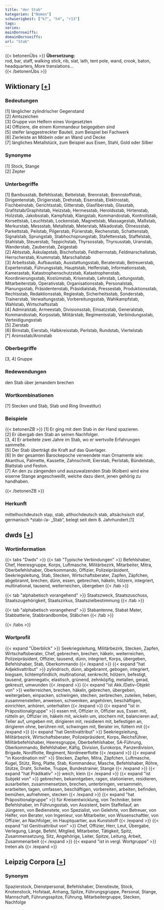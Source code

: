 ```yaml
---
title: "der Stab"
kategorien: ["Nomen"]
schwierigkeit: ["k7", "h4", "r13"]
tags:
series:
mainDornseiffs:
domainDornseiffs:
url: "Stab"
---
```


{{< betonenÜbs >}}
**Übersetzung:**  
rod, bar, staff, walking stick, rib, slat, lath, tent pole, wand, crook, baton, headquarters, More translations...  
{{< /betonenÜbs >}}

## Wiktionary [[+](https://de.wiktionary.org/wiki/Stab)]

### Bedeutungen
[1] länglicher zylindrischer Gegenstand  
[2] Amtszeichen  
[3] Gruppe von Helfern eines Vorgesetzten  
[4] Offiziere, die einem Kommandeur beigegeben sind  
[5] steifer langgestreckter Bauteil, zum Beispiel bei Fachwerk  
[6] Zierleiste an Möbeln oder an Wand und Decke  
[7] längliches Metallstück, zum Beispiel aus Eisen, Stahl, Gold oder Silber  

### Synonyme
[1] Stock, Stange  
[2] Zepter  

### Unterbegriffe
[1] Bambusstab, Befehlsstab, Bettelstab, Brennstab, Brennstoffstab, Dirigentenstab, Dirigierstab, Drehstab, Eisenstab, Elektrostab, Fischbeinstab, Gerichtsstab, Gitterstab, Glasfiberstab, Glasstab, Grafitstab/Graphitstab, Heizstab, Hermesstab, Heroldsstab, Hirtenstab, Holzstab, Jakobsstab, Kampfstab, Klangstab, Kommandostab, Kontrollstab, Korsettstab, Leuchtstab, Lockenstab, Magnetstab, Massagestab, Maßstab, Merkurstab, Messstab, Metallstab, Meterstab, Mikadostab, Ölmessstab, Parkettstab, Peilstab, Pilgerstab, Pürierstab, Rechenstab, Schattenstab, Signalstab, Sprungstab, Stabhochsprungstab, Stafettenstab, Staffelstab, Stahlstab, Steuerstab, Teppichstab, Thyrsosstab, Thyrsusstab, Uranstab, Wanderstab, Zauberstab, Zeigestab  
[2] Abtsstab, Äskulapstab, Bischofsstab, Feldherrnstab, Feldmarschallstab, Herrscherstab, Krummstab, Marschallstab  
[3] Arbeitsstab, Aufbaustab, Ausstattungsstab, Beraterstab, Betreuerstab, Expertenstab, Führungsstab, Hauptstab, Helferstab, Informationsstab, Kamerastab, Katastrophenschutzstab, Katastrophenstab, Koordinierungsstab, Kostümstab, Krisenstab, Lehrstab, Leitungsstab, Mitarbeiterstab, Operativstab, Organisationsstab, Personalstab, Planungsstab, Präsidentenstab, Präsidialstab, Pressestab, Produktionsstab, Rechtsstab, Redaktionsstab, Regiestab, Sicherheitsstab, Sonderstab, Trainerstab, Verwaltungsstab, Vorbereitungsstab, Wahlkampfstab, Wahlstab, Wirtschaftsstab  
[4] Admiralstab, Armeestab, Divisionsstab, Einsatzstab, Generalstab, Kommandostab, Korpsstab, Militärstab, Regimentsstab, Verbindungsstab, Verteidigungsstab  
[5] Zierstab  
[6] Birnstab, Eierstab, Halbkreisstab, Perlstab, Rundstab, Viertelstab  
[*] Aronsstab/Aronstab  

### Oberbegriffe
[3, 4] Gruppe  

### Redewendungen
den Stab über jemandem brechen  

### Wortkombinationen
[?] Stecken und Stab, Stab und Ring (Investitur)  

### Beispiele
{{< betonenZB >}}
[1] Er ging mit dem Stab in der Hand spazieren.  
[2] Er übergab den Stab an seinen Nachfolger.  
[3, 4] Er arbeitete zwei Jahre im Stab, wo er wertvolle Erfahrungen sammelte.  
[5] Der Stab überträgt die Kraft auf das Querlager.  
[6] In der gesamten Barockepoche verwendete man Ornamente wie: Akanthus, Palmette, Kassette, Zahnschnitt, Eierstab, Perlstab, Bündelstab, Blattstab und Feston.  
[7] An den zu zängenden und auszuwalzenden Stab (Kolben) wird eine eiserne Stange angeschweißt, welche dazu dient, jenen gehörig zu handhaben.  

{{< /betonenZB >}}
### Herkunft
mittelhochdeutsch stap, stab, althochdeutsch stab, altsächsisch staf, germanisch *stabi-/a- „Stab“, belegt seit dem 8. Jahrhundert.[1]  



## dwds [[+](https://www.dwds.de/wb/Stab)]

### Wortinformation
{{< tabs "Dwds" >}}
{{< tab "Typische Verbindungen" >}}
Befehlshaber, Chef, Heeresgruppe, Korps, Luftmasche, Militärbezirk, Mitarbeiter, Mitra, Oberbefehlshaber, Oberkommando, Offizier, Polizeipräsident, Seekriegsleitung, Stab, Stecken, Wirtschaftsberater, Zapfen, Zäpfchen, abgebrannt, brechen, dünn, essen, gebrechen, häkeln, hölzern, integriert, multinational, tausend, weiterreichen, übergeben
{{< /tab >}}

{{< tab "alphabetisch vorangehend" >}}
Staatszweck, Staatszuschuss, Staatszugehörigkeit, Staatszirkus, Staatszielbestimmung
{{< /tab >}}

{{< tab "alphabetisch vorangehend" >}}
Stabantenne, Stabat Mater, Stabbatterie, Stabbrandbombe, Stäbchen
{{< /tab >}}

{{< /tabs >}}

### Wortprofil
{{< expand "Überblick" >}} Seekriegsleitung, Militärbezirk, Stecken, Zapfen, Wirtschaftsberater, Chef, gebrechen, brechen, häkeln, weiterreichen, Polizeipräsident, Offizier, tausend, dünn, integriert, Korps, übergeben, Befehlshaber, Stab, Oberkommando {{< /expand >}}
{{< expand "hat Adjektivattribut" >}} zylindrisch, dünn, abgebrannt, gebogen, integriert, biegsam, lichtempfindlich, multinational, senkrecht, hölzern, befestigt, tausend, gramnegativ, elastisch, grünend, zehnköpfig, metallen, gerad, gekreuzt, umwunden {{< /expand >}}
{{< expand "ist Akk./Dativ-Objekt von" >}} weiterreichen, brechen, häkeln, gebrechen, übergeben, weitergeben, einpacken, schwingen, stechen, zerbrechen, zuteilen, heben, zusammenstellen, anweisen, schwenken, angehören, beschäftigen, einrichten, anhören, unterhalten {{< /expand >}}
{{< expand "ist in Präpositionalgruppe" >}} essen mit, Offizier in, Offizier aus, Essen mit, rütteln an, Offizier im, häkeln mit, wickeln um, stochern mit, balancieren auf, Teller auf, umgeben mit, dirigieren mit, residieren mit, befestigen an, dirigieren ohne, berühren mit, schwingen mit, Berater im, füttern mit {{< /expand >}}
{{< expand "hat Genitivattribut" >}} Seekriegsleitung, Militärbezirk, Wirtschaftsberater, Polizeipräsident, Korps, Reichsführer, Militärbefehlshaber, Heeresgruppe, Oberbefehlshaber, SA-Führung, Oberkommando, Befehlshaber, Käfig, Division, Eurokorps, Panzerdivision, Brigade, Nordflotte, Regiment, Nordmeerflotte {{< /expand >}}
{{< expand "in Koordination mit" >}} Stecken, Zapfen, Mitra, Zäpfchen, Luftmasche, Kugel, Stütz, Ring, Platte, Stab, Kommandeur, Masche, Befehlshaber, Röhre, Stütze, Draht, Scheibe, Truppe, Bundestrainer, Stange {{< /expand >}}
{{< expand "hat Prädikativ" >}} weich, klein {{< /expand >}}
{{< expand "ist Subjekt von" >}} gebrechen, bekanntgeben, ragen, stationieren, residieren, ausarbeiten, zusammensetzen, brechen, unterbringen, versammeln, erarbeiten, tagen, umfassen, beschäftigen, vorbereiten, arbeiten, befinden, bemühen, aufnehmen, stecken {{< /expand >}}
{{< expand "hat Präpositionalgruppe" >}} für Kreisentwicklung, von Techniker, beim Befehlshaber, im Führungsstab, von Assistent, beim Staffellauf, an Jüngeren, von Bedienstete, von Spezialist, von Gelehrte, von Betreuer, von Helfer, von Berater, von Ingenieur, von Mitarbeiter, von Wissenschaftler, von Offizier, an Nachfolger, im Hauptquartier, aus Kunststoff {{< /expand >}}
{{< expand "ist Genitivattribut von" >}} Chef, Offizier, Herr, Leut, Übergabe, Verlegung, Länge, Befehl, Mitglied, Mitarbeiter, Tätigkeit, Spitz, Zusammensetzung, Sitz, Angehörige, Leiter, Spitze, Leitung, Arbeit, Zusammenarbeit {{< /expand >}}
{{< expand "ist in vergl. Wortgruppe" >}} treten als {{< /expand >}}

## Leipzig Corpora [[+](https://corpora.uni-leipzig.de/en/res?word=Stab&corpusId=deu_newscrawl-public_2018)]


### Synonym
Spazierstock, Dienstpersonal, Befehlshaber, Dienstleute, Stock, Knotenstock, Hofstaat, Anhang, Spitze, Führungsgruppe, Personal, Stange, Mannschaft, Führungsspitze, Führung, Mitarbeitergruppe, Stecken, Nachfolge

